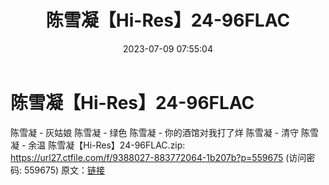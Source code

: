 ﻿---
title: 陈雪凝【Hi-Res】24-96FLAC
date: 2023-07-09 07:55:04
categories: APE、FLAC、MP3
tags: 华语中文
---
# 陈雪凝【Hi-Res】24-96FLAC

陈雪凝 - 灰姑娘
陈雪凝 - 绿色
陈雪凝 - 你的酒馆对我打了烊
陈雪凝 - 清守
陈雪凝 - 余温
陈雪凝【Hi-Res】24-96FLAC.zip: https://url27.ctfile.com/f/9388027-883772064-1b207b?p=559675
(访问密码: 559675)
原文：[链接](https://blog.sina.com.cn/s/blog_1647c7e76010312mr.html)